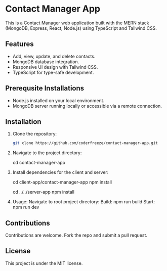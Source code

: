 # Contact Manager App

This is a Contact Manager web application built with the MERN stack (MongoDB, Express, React, Node.js) using TypeScript and Tailwind CSS.

## Features

- Add, view, update, and delete contacts.
- MongoDB database integration.
- Responsive UI design with Tailwind CSS.
- TypeScript for type-safe development.

## Prerequsite Installations

- Node.js installed on your local environment.
- MongoDB server running locally or accessible via a remote connection.

## Installation

1. Clone the repository:

   ```bash
   git clone https://github.com/coderfreeze/contact-manager-app.git

2. Navigate to the project directory: 

    cd contact-manager-app

3. Install dependencies for the client and server:
    
    cd client-app/contact-manager-app
    npm install

    cd ../../server-app
    npm install

4. Usage:
   Navigate to root project directory:
      Build: npm run build
      Start: npm run dev

## Contributions

Contributions are welcome. Fork the repo and submit a pull request.

## License

This project is under the MIT license.
